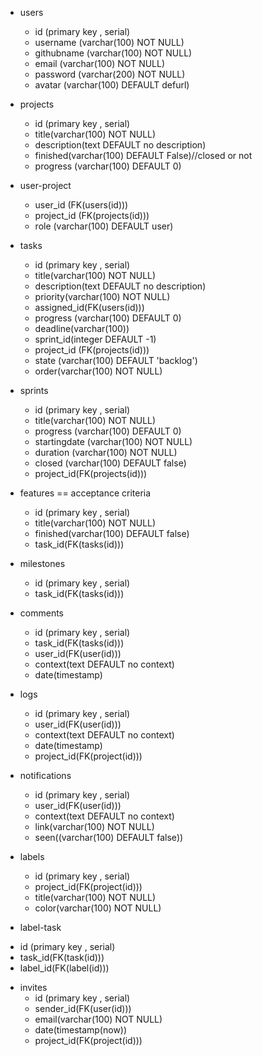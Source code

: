 * users
  - id (primary key , serial)
  - username (varchar(100) NOT NULL)
  - githubname (varchar(100) NOT NULL)
  - email (varchar(100) NOT NULL)
  - password (varchar(200) NOT NULL)
  - avatar (varchar(100) DEFAULT defurl)

* projects
  - id (primary key , serial)
  - title(varchar(100) NOT NULL)
  - description(text DEFAULT no description)
  - finished(varchar(100) DEFAULT False)//closed or not
  - progress (varchar(100) DEFAULT 0)

* user-project
  - user_id (FK(users(id)))
  - project_id (FK(projects(id)))
  - role (varchar(100) DEFAULT user)

* tasks
  - id (primary key , serial)
  - title(varchar(100) NOT NULL)
  - description(text DEFAULT no description)
  - priority(varchar(100) NOT NULL)
  - assigned_id(FK(users(id)))
  - progress (varchar(100) DEFAULT 0)
  - deadline(varchar(100))
  - sprint_id(integer DEFAULT -1)
  - project_id (FK(projects(id)))
  - state (varchar(100) DEFAULT 'backlog')
  - order(varchar(100) NOT NULL)

* sprints
  - id (primary key , serial)
  - title(varchar(100) NOT NULL)
  - progress (varchar(100) DEFAULT 0)
  - startingdate (varchar(100) NOT NULL)
  - duration (varchar(100) NOT NULL)
  - closed (varchar(100) DEFAULT false)
  - project_id(FK(projects(id)))

* features == acceptance criteria
  - id (primary key , serial)
  - title(varchar(100) NOT NULL)
  - finished(varchar(100) DEFAULT false)
  - task_id(FK(tasks(id)))

* milestones
  - id (primary key , serial)
  - task_id(FK(tasks(id)))

* comments
  - id (primary key , serial)
  - task_id(FK(tasks(id)))
  - user_id(FK(user(id)))
  - context(text DEFAULT no context)
  - date(timestamp)

* logs
  - id (primary key , serial)
  - user_id(FK(user(id)))
  - context(text DEFAULT no context)
  - date(timestamp)
  - project_id(FK(project(id)))

* notifications
  - id (primary key , serial)
  - user_id(FK(user(id)))
  - context(text DEFAULT no context)
  - link(varchar(100) NOT NULL)
  - seen((varchar(100) DEFAULT false))

* labels
  - id (primary key , serial)
  - project_id(FK(project(id)))
  - title(varchar(100) NOT NULL)
  - color(varchar(100) NOT NULL)
* label-task
- id (primary key , serial)
- task_id(FK(task(id)))
- label_id(FK(label(id)))


* invites
  - id (primary key , serial)
  - sender_id(FK(user(id)))
  - email(varchar(100) NOT NULL)
  - date(timestamp(now))
  - project_id(FK(project(id)))
